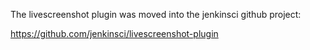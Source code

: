 The livescreenshot plugin was moved into the jenkinsci github project: 

  https://github.com/jenkinsci/livescreenshot-plugin
